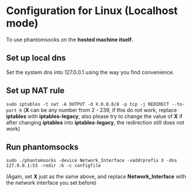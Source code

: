 # Configuration for Linux (Localhost mode)
To use phantomsocks on the **hosted machine itself**.
## Set up local dns

Set the system dns into 127.0.0.1 using the way you find convenience.

## Set up NAT rule

`sudo iptables -t nat -A OUTPUT -d X.0.0.0/8 -p tcp -j REDIRECT --to-port 6` (**X** can be any number from 2 - 239, if this do not work, replace **iptables** with **iptables-legacy**, also please try to change the value of **X** if after changing **iptables** into **iptables-legacy**, the redirection still does not work)

## Run phantomsocks

`sudo ./phantomsocks -device Network_Interface -vaddrprefix X -dns 127.0.0.1:53 -redir :6 -c configfile `

(Again, set **X** just as the same above, and replace **Network_Interface** with the network interface you set before)

